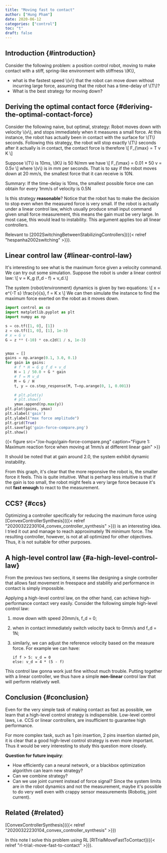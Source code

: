 ```yaml
---
title: "Moving fast to contact"
author: ["Hung Pham"]
date: 2020-06-12
categories: ["control"]
toc: "t"
draft: false
---
```


## Introduction {#introduction}

Consider the following problem: a position control robot, moving to
make contact with a stiff, spring-like environment with stiffness \\(K\\),

-   what is the fastest speed \\(v\\) that the robot can move down without
    incurring large force, assuming that the robot has a time-delay of
    \\(T\\)?
-   What is the best strategy for moving down?


## Deriving the optimal contact force {#deriving-the-optimal-contact-force}

Consider the following naive, but optimal, strategy: Robot moves down
with velocity \\(v\\), and stops immediately when it measures a small
force. At this instance, the robot has actually been in contact with
the surface for \\(T\\) seconds.  Following this strategy, the robot will
stop exactly \\(T\\) seconds after it actually is in contact, the contact
force is therefore \\[ F\_{\max} = T v K \\]

Suppose \\(T\\) is 10ms, \\(K\\) is 50 N/mm we have
\\[
F\_{\max} = 0.01 \* 50 v = 0.5v
\\]
where \\(v\\) is in mm per seconds. That is to say if the robot moves down
at 20 mm/s, the smallest force that it can receive is 10N.

Summary: If the time-delay is 10ms, the smallest possible force one
can obtain for every 1mm/s of velocity is 0.5N

Is this strategy **reasonable**? Notice that the robot has to make the
decision to stop even when the measured force is very small. If the
robot is actually under a linear control law, which usually produce
small input command given small force measurement, this means the gain
must be very large. In most case, this would lead to instability. This
argument applies too all linear controllers.

Relevant to [2002SwitchingBetweenStabilizingControllers]({{< relref "hespanha2002switching" >}}).


## Linear control law {#linear-control-law}

It's interesting to see what is the maximum force given a velocity
command.  We can try out some simulation. Suppose the robot is under a
linear control law: \\[ v = K\_g (f\_d - f) + v\_d.\\]

The system (robot/environment) dynamics is given by two equations: \\[
x = e^{-T s} \frac{v}{s}, f = K x \\] We can then simulate the instance
to find the maximum force exerted on the robot as it moves down.

```python
import control as co
import matplotlib.pyplot as plt
import numpy as np

s = co.tf([1, 0], [1])
z = co.tf([1, 0], [1], 1e-3)
# x = G v
G = z ** (-10) * co.c2d(1 / s, 1e-3)


ymax = []
gains = np.arange(0.1, 3.0, 0.1)
for gain in gains:
    # f * H = G g f_d + v_d
    H = 1 / 50.0 + G * gain
    # f = M v_d
    M = G / H
    t, y = co.step_response(M, T=np.arange(0, 1, 0.001))

    # plt.plot(y)
    # plt.show()
    ymax.append(np.max(y))
plt.plot(gains, ymax)
plt.xlabel('gain')
plt.ylabel("max force amplitude")
plt.grid(True)
plt.savefig('gain-force-compare.png')
plt.show()
```

<a id="orgeb354f2"></a>

{{< figure src="/ox-hugo/gain-force-compare.png" caption="Figure 1: Maximum reaction force when moving at 1mm/s at different linear gain" >}}

It should be noted that at gain around 2.0, the system exhibit dynamic
instability.

From this graph, it's clear that the more reponsive the robot is, the
smaller force it feels. This is quite intuitive. What is perharp less
intuitive is that if the gain is too small, the robot might feels a
very large force because it's not **fast enough** to react to the
measurement.


## CCS? {#ccs}

Optimizing a controller specifically for reducing the maximum force
using [ConvexControllerSynthesis]({{< relref "20200322230104_convex_controller_synthesis" >}}) is an interesting idea. I tried it
out and manage to reach approximately 1N minimum force.  The
resulting controller, however, is not at all optimized for other
objectives. Thus, it is not suitable for other purposes.


## A high-level control law {#a-high-level-control-law}

From the previous two sections, it seems like designing a single
controller that allows fast movement in freespace and stability and
performance in contact is simply impossible.

Applying a high-level control law, on the other hand, can achieve
high-performance contact very easily. Consider the following simple
high-level control law:

1.  move down with speed 20mm/s, f\_d = 0;
2.  when in contact immediately switch velocity back to 0mm/s and f\_d = 1N;
3.  similarly, we can adjust the reference velocity based on the
    measure force. For example we can have:

    ```nil
    if f > 5: v_d = 0
    else: v_d = 4 * (5 - f)
    ```

This control law gonna work just fine without much trouble. Putting
together with a linear controller, we thus have a simple
**non-linear** control law that will perform relatively well.


## Conclusion {#conclusion}

Even for the very simple task of making contact as fast as possible,
we learn that a high-level control strategy is
indispensible. Low-level control laws, i.e. CCS or linear
controllers, are insufficient to guarantee high performance.

For more complex task, such as 1 pin insertion, 2 pins insertion
slanted pin, it is clear that a good high-level control strategy is
even more important. Thus it would be very interesting to study this
question more closely.

**Question for future inquiry**:

-   How efficiently can a neural network, or a blackbox optimization
    algorithm can learn new strategy?
-   Can we combine strategy?
-   Can we use joint current instead of force signal? Since the system
    limits are in the robot dynamics and not the measurement, maybe
    it's possible to do very well even with crappy sensor
    measurements (Robotiq, joint current).


## Related {#related}

[ConvexControllerSynthesis]({{< relref "20200322230104_convex_controller_synthesis" >}})

In this note I solve this problem using RL [RlTrialMoveFastToContact]({{< relref "rl-trial:-move-fast-to-contact" >}}).
